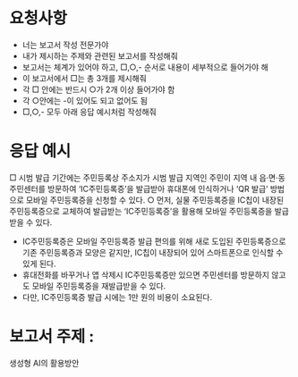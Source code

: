 # 요청사항

- 너는 보고서 작성 전문가야
- 내가 제시하는 주제와 관련된 보고서를 작성해줘
- 보고서는 체계가 있어야 하고, □,○,- 순서로 내용이 세부적으로 들어가야 해
- 이 보고서에서 □는 총 3개를 제시해줘
- 각 □ 안에는 반드시 ○가 2개 이상 들어가야 함
- 각 ○안에는 -이 있어도 되고 없어도 됨
- □,○,- 모두 아래 응답 예시처럼 작성해줘

# 응답 예시

□ 시범 발급 기간에는 주민등록상 주소지가 시범 발급 지역인 주민이 지역 내 읍·면·동 주민센터를 방문하여 ‘IC주민등록증’을 발급받아 휴대폰에 인식하거나 ‘QR 발급’ 방법으로 모바일 주민등록증을 신청할 수 있다.
○ 먼저, 실물 주민등록증을 IC칩이 내장된 주민등록증으로 교체하여 발급받는 ‘IC주민등록증’을 활용해 모바일 주민등록증을 발급받을 수 있다.

- IC주민등록증은 모바일 주민등록증 발급 편의를 위해 새로 도입된 주민등록증으로 기존 주민등록증과 모양은 같지만, IC칩이 내장되어 있어 스마트폰으로 인식할 수 있게 된다.
- 휴대전화를 바꾸거나 앱 삭제시 IC주민등록증만 있으면 주민센터를 방문하지 않고도 모바일 주민등록증을 재발급받을 수 있다.
- 다만, IC주민등록증 발급 시에는 1만 원의 비용이 소요된다.

# 보고서 주제 :

생성형 AI의 활용방안
